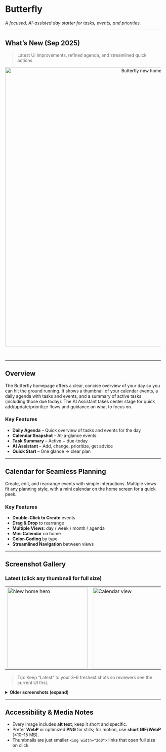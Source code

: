 # Butterfly

*A focused, AI-assisted day starter for tasks, events, and priorities.*

---

## What’s New (Sep 2025)

> Latest UI improvements, refined agenda, and streamlined quick actions.

<p align="center">
  <!-- Feature hero (large, prominent) -->
  <img src="https://github.com/user-attachments/assets/358d6f7e-b0ab-4ce3-8545-c10eb5a64d10" alt="Butterfly new home hero" width="900">
</p>


<p align="center">
  <!-- Add 2–3 more prominent images here at medium size -->
  <img alt="" src="https://github.com/user-attachments/assets/bd857dcd-fbdd-4579-ac8f-b5460e1634b9" />
  <img alt="" src="https://github.com/user-attachments/assets/b8ca27c6-bf1d-4bdb-b0fb-8440ff294fd6" />
  <img alt="" src="https://github.com/user-attachments/assets/fdeffc7b-ece3-4473-9e06-5d12704eedc4" />
  <img alt="" src="https://github.com/user-attachments/assets/9e8c477a-d9ae-4e62-a6da-b592c71d9d56" />
  <img alt="" src="https://github.com/user-attachments/assets/24095e85-ebc1-4df5-bf55-1616859bca3a" />
</p>

---

## Overview

The Butterfly homepage offers a clear, concise overview of your day so you can hit the ground running. It shows a thumbnail of your calendar events, a daily agenda with tasks and events, and a summary of active tasks (including those due today). The AI Assistant takes center stage for quick add/update/prioritize flows and guidance on what to focus on.

### Key Features
- **Daily Agenda** – Quick overview of tasks and events for the day  
- **Calendar Snapshot** – At-a-glance events  
- **Task Summary** – Active + due-today  
- **AI Assistant** – Add, change, prioritize, get advice  
- **Quick Start** – One glance → clear plan

---

## Calendar for Seamless Planning

Create, edit, and rearrange events with simple interactions. Multiple views fit any planning style, with a mini calendar on the home screen for a quick peek.

### Key Features
- **Double-Click to Create** events  
- **Drag & Drop** to rearrange  
- **Multiple Views**: day / week / month / agenda  
- **Mini Calendar** on home  
- **Color-Coding** by type  
- **Streamlined Navigation** between views

---

## Screenshot Gallery

### Latest (click any thumbnail for full size)
<!-- 3-across grid using a markdown table and <img> widths -->
| | | |
|---|---|---|
| [<img src="https://github.com/user-attachments/assets/6c948d96-8328-4fec-a377-25bb1b37ca28" alt="New home hero" width="260">](https://github.com/user-attachments/assets/6c948d96-8328-4fec-a377-25bb1b37ca28) | [<img src="https://github.com/user-attachments/assets/bda6ad97-6a06-4d4c-b7ac-7425e5339386" alt="Calendar view" width="260">](https://github.com/user-attachments/assets/bda6ad97-6a06-4d4c-b7ac-7425e5339386) | [<img src="https://github.com/user-attachments/assets/1ef90fd3-2f0e-401d-bce4-1aaf921ca2d6" alt="Assistant view" width="260">](https://github.com/user-attachments/assets/1ef90fd3-2f0e-401d-bce4-1aaf921ca2d6) |

> Tip: Keep “Latest” to your 3–6 freshest shots so reviewers see the current UI first.

<details>
  <summary><strong>Older screenshots (expand)</strong></summary>

  <!-- Repeat the 3-across table pattern as needed -->
  
  | | | |
  |---|---|---|
  | [<img src="https://github.com/user-attachments/assets/6c948d96-8328-4fec-a377-25bb1b37ca28" alt="Home older" width="260">](https://github.com/user-attachments/assets/6c948d96-8328-4fec-a377-25bb1b37ca28) | [<img src="https://github.com/user-attachments/assets/bda6ad97-6a06-4d4c-b7ac-7425e5339386" alt="Calendar older" width="260">](https://github.com/user-attachments/assets/bda6ad97-6a06-4d4c-b7ac-7425e5339386) | [<img src="https://github.com/user-attachments/assets/1ef90fd3-2f0e-401d-bce4-1aaf921ca2d6" alt="Assistant older" width="260">](https://github.com/user-attachments/assets/1ef90fd3-2f0e-401d-bce4-1aaf921ca2d6) |

  <!-- Add more rows for additional images -->
  
</details>

---

## Accessibility & Media Notes
- Every image includes **alt text**; keep it short and specific.  
- Prefer **WebP** or optimized **PNG** for stills; for motion, use **short GIF/WebP** (≤10–15 MB).  
- Thumbnails are just smaller `<img width="260">` links that open full size on click.
